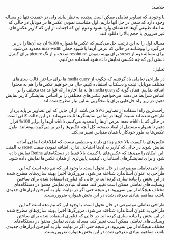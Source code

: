
<style>
 @import url(https://fonts.googleapis.com/css?family=Scheherazade);
p {
font-family: 'Scheherazade', Tahoma;
}

</style>

<p dir="rtl">خلاصه: </p>
<p dir="rtl">
با وجودی که تصاویر تعاملی ممکن است پیچیده به نظر بیایند ولی در حقیقت تنها دو مساله وجود دارد که سعی در حل آنها داریم. اول متناسب نمودن عکس‌ها در موبایل در حالی که به ابعاد طبیعی آن‌ها خدشه‌ای وارد نشود و دوم این که اجتناب از این که کاربر عکس‌های غیر ضروری با حجم بالا را دانلود کند.
</p>
<p dir="rtl">
مساله اول را به این ترتیب حل می‌کنیم که عکس‌ها همواره 100% آن چه آن‌ها را در بر می‌گیرد را بپوشانند در حالی که عرض آن‌ها با شیوه خطی max-width محدود می‌شود. برای مساله دوم از srcset برای بهینه نمودن resolution صفحه و از تگ picture  برای کنترل دستی این که چه عکسی نمایش داده شود استفاده می‌کنیم.
</p>

<p dir="rtl">
تحلیل:
</p>
<p dir="rtl">در طراحی تعاملی یاد گرفتیم که چگونه از media query ها برای ساختن قالب بندی‌های مختلف موبایل، تبلت و دسکتاپ استفاده کنیم. حال می‌خواهیم عکس‌ها را هم به محتوا اضافه نماییم. همان گونه کهmedia query ها به ما اجازه ارائه قواعد css مختلف را بر اساس شرایط می‌دهند، می‌خواهیم عکس‌های مختلفی را بر اساس نمایشگر کاربر نمایش دهیم. در زیر راه حل‌هایی برای پاسخگویی به این نیاز مطرح شده اند.
<p dir="rtl">
راحت‌ترین راه استفاده از تصاویر SVG می‌باشد. از آن جایی که این تصاویر بر پایه بردار طراحی شده اند نسبت آن‌ها در تمامی نمایشگرها ثابت می‌ماند. در این حالت کافی است در حالی که با max-width عرض آن‌ها را محدود می‌کنیم، width آن‌ها را برابر 100% قرار دهیم تا همواره مستقل از ابعاد صفحه، کل آنچه عکس‌ها را در بر می‌گیرد بپوشانند. طول عکس‌ها به طور خودکار با همان مقیاس تغییر می‌کند.
</p>
<p dir="rtl">
عکس‌های با کیفیت بالا حجم زیادی دارند و منطقی نیست که اطلاعات اضافی آماده نمایش شوند در حالی که کاربر به آن‌ها احتیاجی ندارد. اضافه نمودن صفت srcset به المنت <img> این امکان را می‌دهد که عکس‌های با کیفیت بالا فقط در دستگاه‌های Retina نمایش داده شود و برای نمایشگرهای استاندارد، کیفیت پایین‌تری از همان عکس‌ها نمایش داده شود.
</p>
<p dir="rtl">
طراحی تعاملی موضوعی در حال تحول است. با وجود این که نیم دهه است که این طراحی به عنوان استاندارد شناخته می‌شود، مرورگرها اخیرا بهینه سازی‌های مطرح شده در این بخش را پیاده سازی کرده اند. در حالی که فناوری استفاده شده برای ساختن وبسایت‌های تعاملی ممکن است تغییر کند، مساله بنیادی نمایش محتوا در دستگاه‌های مختلف هیچگاه از بین نمی‌رود. در نتیجه حتی اگر در نهایت نیاز به آموختن ابزارهای جدیدی باشد، مفاهیم بنیادی معرفی شده در این بخش همواره ضرورریست.
</p>
<p dir="rtl">
طراحی تعاملی موضوعی در حال تحول است. با وجود این که نیم دهه است که این طراحی به عنوان استاندارد شناخته می‌شود، مرورگرها اخیرا بهینه سازی‌های مطرح شده در این بخش را پیاده سازی کرده اند. در حالی که فناوری استفاده شده برای ساختن وبسایت‌های تعاملی ممکن است تغییر کند، مساله بنیادی نمایش محتوا در دستگاه‌های مختلف هیچگاه از بین نمی‌رود. در نتیجه حتی اگر در نهایت نیاز به آموختن ابزارهای جدیدی باشد، مفاهیم بنیادی معرفی شده در این بخش همواره ضرورریست.
</p>
